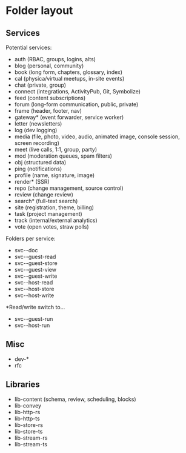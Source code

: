 # Folder layout

## Services

Potential services:

- auth (RBAC, groups, logins, alts)
- blog (personal, community)
- book (long form, chapters, glossary, index)
- cal (physica/virtual meetups, in-site events)
- chat (private, group)
- connect (integrations, ActivityPub, Git, Symbolize)
- feed (content subscriptions)
- forum (long-form communication, public, private)
- frame (header, footer, nav)
- gateway\* (event forwarder, service worker)
- letter (newsletters)
- log (dev logging)
- media (file, photo, video, audio, animated image, console session, screen recording)
- meet (live calls, 1:1, group, party)
- mod (moderation queues, spam filters)
- obj (structured data)
- ping (notifications)
- profile (name, signature, image)
- render\* (SSR)
- repo (change management, source control)
- review (change review)
- search\* (full-text search)
- site (registration, theme, billing)
- task (project management)
- track (internal/external analytics)
- vote (open votes, straw polls)

Folders per service:

- svc-<service>-doc
- svc-<service>-guest-read
- svc-<service>-guest-store
- svc-<service>-guest-view
- svc-<service>-guest-write
- svc-<service>-host-read
- svc-<service>-host-store
- svc-<service>-host-write

\*Read/write switch to...

- svc-<service>-guest-run
- svc-<service>-host-run

## Misc

- dev-\*
- rfc

## Libraries

- lib-content (schema, review, scheduling, blocks)
- lib-convey
- lib-http-rs
- lib-http-ts
- lib-store-rs
- lib-store-ts
- lib-stream-rs
- lib-stream-ts
